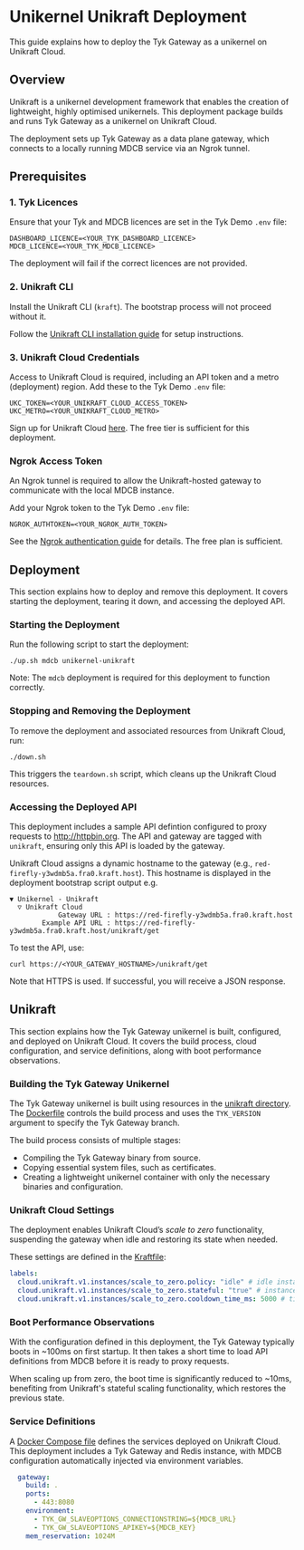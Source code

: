 # Unikernel Unikraft Deployment

This guide explains how to deploy the Tyk Gateway as a unikernel on Unikraft Cloud.

## Overview

Unikraft is a unikernel development framework that enables the creation of lightweight, highly optimised unikernels. This deployment package builds and runs Tyk Gateway as a unikernel on Unikraft Cloud.

The deployment sets up Tyk Gateway as a data plane gateway, which connects to a locally running MDCB service via an Ngrok tunnel.

## Prerequisites

### 1. Tyk Licences

Ensure that your Tyk and MDCB licences are set in the Tyk Demo `.env` file:

```shell
DASHBOARD_LICENCE=<YOUR_TYK_DASHBOARD_LICENCE>
MDCB_LICENCE=<YOUR_TYK_MDCB_LICENCE>
```

The deployment will fail if the correct licences are not provided.

### 2. Unikraft CLI

Install the Unikraft CLI (`kraft`). The bootstrap process will not proceed without it.

Follow the [Unikraft CLI installation guide](https://unikraft.org/docs/cli/install) for setup instructions.

### 3. Unikraft Cloud Credentials

Access to Unikraft Cloud is required, including an API token and a metro (deployment) region. Add these to the Tyk Demo `.env` file:

```shell
UKC_TOKEN=<YOUR_UNIKRAFT_CLOUD_ACCESS_TOKEN>
UKC_METRO=<YOUR_UNIKRAFT_CLOUD_METRO>
```

Sign up for Unikraft Cloud [here](https://console.unikraft.cloud/signup). The free tier is sufficient for this deployment.

### Ngrok Access Token

An Ngrok tunnel is required to allow the Unikraft-hosted gateway to communicate with the local MDCB instance.

Add your Ngrok token to the Tyk Demo `.env` file:

```shell
NGROK_AUTHTOKEN=<YOUR_NGROK_AUTH_TOKEN>
```

See the [Ngrok authentication guide](https://ngrok.com/docs/agent/#authtokens) for details. The free plan is sufficient.

## Deployment

This section explains how to deploy and remove this deployment. It covers starting the deployment, tearing it down, and accessing the deployed API.

### Starting the Deployment

Run the following script to start the deployment:

```shell
./up.sh mdcb unikernel-unikraft
```

Note: The `mdcb` deployment is required for this deployment to function correctly.

### Stopping and Removing the Deployment

To remove the deployment and associated resources from Unikraft Cloud, run:

```shell
./down.sh
```

This triggers the `teardown.sh` script, which cleans up the Unikraft Cloud resources.

### Accessing the Deployed API

This deployment includes a sample API defintion configured to proxy requests to http://httpbin.org. The API and gateway are tagged with `unikraft`, ensuring only this API is loaded by the gateway.

Unikraft Cloud assigns a dynamic hostname to the gateway (e.g., `red-firefly-y3wdmb5a.fra0.kraft.host`). This hostname is displayed in the deployment bootstrap script output e.g. 

```shell
▼ Unikernel - Unikraft
  ▽ Unikraft Cloud
            Gateway URL : https://red-firefly-y3wdmb5a.fra0.kraft.host
        Example API URL : https://red-firefly-y3wdmb5a.fra0.kraft.host/unikraft/get
```

To test the API, use:

```shell
curl https://<YOUR_GATEWAY_HOSTNAME>/unikraft/get
```

Note that HTTPS is used. If successful, you will receive a JSON response.

## Unikraft

This section explains how the Tyk Gateway unikernel is built, configured, and deployed on Unikraft Cloud. It covers the build process, cloud configuration, and service definitions, along with boot performance observations.

### Building the Tyk Gateway Unikernel

The Tyk Gateway unikernel is built using resources in the [unikraft directory](unikraft). The [Dockerfile](unikraft/Dockerfile) controls the build process and uses the `TYK_VERSION` argument to specify the Tyk Gateway branch.

The build process consists of multiple stages:
- Compiling the Tyk Gateway binary from source.
- Copying essential system files, such as certificates.
- Creating a lightweight unikernel container with only the necessary binaries and configuration.

### Unikraft Cloud Settings

The deployment enables Unikraft Cloud’s *scale to zero* functionality, suspending the gateway when idle and restoring its state when needed.

These settings are defined in the [Kraftfile](unikraft/Kraftfile):

```yaml
labels:
  cloud.unikraft.v1.instances/scale_to_zero.policy: "idle" # idle instances will be scaled to zero
  cloud.unikraft.v1.instances/scale_to_zero.stateful: "true" # instance state is restored when scaling from zero
  cloud.unikraft.v1.instances/scale_to_zero.cooldown_time_ms: 5000 # time to wait until setting gateway to standby
```

### Boot Performance Observations

With the configuration defined in this deployment, the Tyk Gateway typically boots in ~100ms on first startup. It then takes a short time to load API definitions from MDCB before it is ready to proxy requests.

When scaling up from zero, the boot time is significantly reduced to ~10ms, benefiting from Unikraft's stateful scaling functionality, which restores the previous state.

### Service Definitions

A [Docker Compose file](unikraft/compose.yml) defines the services deployed on Unikraft Cloud. This deployment includes a Tyk Gateway and Redis instance, with MDCB configuration automatically injected via environment variables.

```yaml
  gateway:
    build: .
    ports:
      - 443:8080
    environment:
      - TYK_GW_SLAVEOPTIONS_CONNECTIONSTRING=${MDCB_URL}
      - TYK_GW_SLAVEOPTIONS_APIKEY=${MDCB_KEY}
    mem_reservation: 1024M
```
